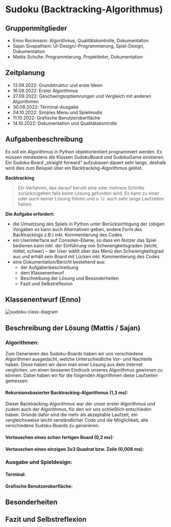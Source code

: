 # Sudoku (Backtracking-Algorithmus)
## Gruppenmitglieder
- Enno Rockmann: Algorithmus, Qualitätskontrolle, Dokumentation
- Sajan Sivapatham: UI-Design/-Programmierung, Spiel-Design, Dokumentation
- Mattis Schulte: Programmierung, Projektleiter, Dokumentation

## Zeitplanung
- 13.09.2022: Grundstruktur und erste Ideen
- 16.09.2022: Erster Algorithmus
- 27.09.2022: Geschwingsoptiemrungen und Vergleich mit anderen Algorithmen
- 30.09.2022: Terminal-Ausgabe
- 04.10.2022: Simples Menu und Spielmodis
- 11.10.2022: Grafische Benutzeroberfläche
- 14.10.2022: Dokumentation und Qualitätskontrolle


## Aufgabenbeschreibung
Es soll ein Algorithmus in Python objektorientiert programmiert werden. Es müssen mindestens die Klassen SudokuBoard und SudokuGame existieren. Ein Sudoku-Board „straight forward“ aufzubauen dauert sehr lange, deshalb wird dies zum Beispiel über ein Backtracking-Algorithmus gelöst.  
  
**Backtracking**
> Ein Verfahren, das darauf beruht eine oder mehrere Schritte zurückzugehen falls keine Lösung gefunden wird. Es kann zu einer oder auch keiner Lösung führen und u. U. auch sehr lange Laufzeiten haben.

**Die Aufgabe erfordert:**
- die Umsetzung des Spiels in Python unter Berücksichtigung der (obigen Vorgaben es kann auch Alternativen geben, andere Form des Backtrackings z.B.) inkl. Kommentierung des Codes.
- ein Userinterface auf Consolen-Ebene, so dass ein Nutzer das Spiel bedienen kann inkl. der Einführung von Schwierigkeitsgraden (leicht, mittel, schwer) – der User wählt über das Menü den Schwierigkeitsgrad aus und erhält sein Board mit Lücken inkl. Kommentierung des Codes.
- eine Dokumentation/Bericht bestehend aus:
  - der Aufgabenbeschreibung
  - dem Klassenentwurf
  - Beschreibung der Lösung und Besonderheiten
  - Fazit und Selbstreflexion

## Klassenentwurf (Enno)
![sudoku-class-diagram](https://user-images.githubusercontent.com/34488470/194537589-ae4346ad-f2e7-4f03-97eb-f7f09084e3a4.png)


## Beschreibung der Lösung (Mattis / Sajan)

### Algorithmen:
Zum Generieren des Sudoku-Boards haben wir uns verschiedene Algorithmen ausgedacht, welche Unterschiedliche Vor- und Nachteile haben. Diese haben wir dann man einer Lösung aus dem Internet verglichen, um einen besseren Eindruck unseres Algorithmus gewinnen zu können. Dabei haben wir für die folgenden Algorithmen diese Laufzeiten gemessen:
#### Rekursionsbasierter Backtracking-Algorithmus (1,3 ms):
Dieser Backtracking-Algorithmus war der unser erster Algorithmus und zudem auch der Algorithmus, für den wir uns schließlich entschieden haben. Gründe dafür sind die mehr als akzeptable Laufzeit, ein vergleichsweise leicht verständlicher Code und die Möglichkeit, alle verschiedene Sudoku-Boards zu generieren.
#### Vertauschen eines schon fertigen Board (0,2 ms):
#### Vertauschen eines einzigen 3x3 Quadrat bzw. Zeile (0,008 ms):

### Ausgabe und Spieldesign:
#### Terminal:
#### Grafische Benutzeroberfläche:

## Besonderheiten

## Fazit und Selbstreflexion
